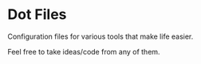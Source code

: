 # Dot Files #

Configuration files for various tools that make life easier.

Feel free to take ideas/code from any of them.
